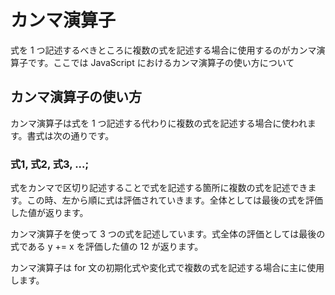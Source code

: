 # カンマ演算子
式を 1 つ記述するべきところに複数の式を記述する場合に使用するのがカンマ演算子です。ここでは JavaScript におけるカンマ演算子の使い方について

## カンマ演算子の使い方
カンマ演算子は式を 1 つ記述する代わりに複数の式を記述する場合に使われます。書式は次の通りです。

### 式1, 式2, 式3, ...;

式をカンマで区切り記述することで式を記述する箇所に複数の式を記述できます。この時、左から順に式は評価されていきます。全体としては最後の式を評価した値が返ります。

カンマ演算子を使って 3 つの式を記述しています。式全体の評価としては最後の式である y += x を評価した値の 12 が返ります。

カンマ演算子は for 文の初期化式や変化式で複数の式を記述する場合に主に使用します。